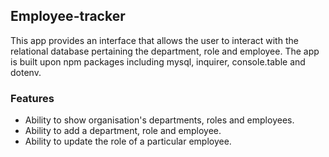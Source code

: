## Employee-tracker

This app provides an interface that allows the user to interact with the relational database pertaining the department, role and employee. The app is built upon npm packages including mysql, inquirer, console.table and dotenv.

### Features

- Ability to show organisation's departments, roles and employees.
- Ability to add a department, role and employee.
- Ability to update the role of a particular employee.
